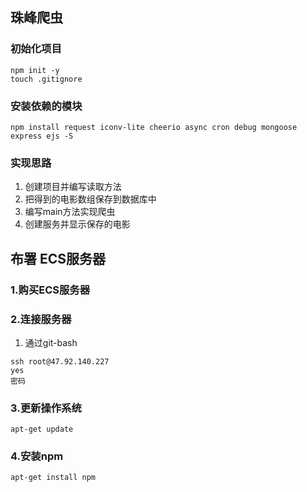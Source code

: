 ## 珠峰爬虫
### 初始化项目
```
npm init -y
touch .gitignore
```

### 安装依赖的模块
```
npm install request iconv-lite cheerio async cron debug mongoose express ejs -S
```

### 实现思路
1. 创建项目并编写读取方法
2. 把得到的电影数组保存到数据库中
3. 编写main方法实现爬虫
4. 创建服务并显示保存的电影

## 布署 ECS服务器
### 1.购买ECS服务器
### 2.连接服务器
1. 通过git-bash
```
ssh root@47.92.140.227
yes
密码
```

### 3.更新操作系统
```
apt-get update
```

### 4.安装npm
```
apt-get install npm
```